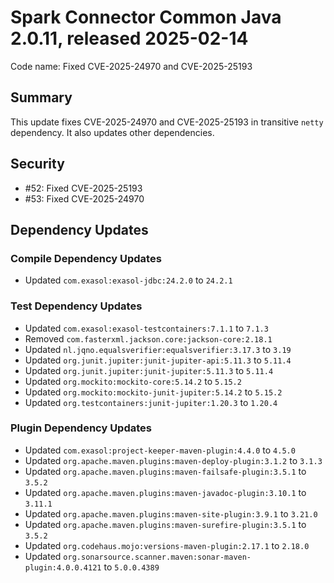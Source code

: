 # Spark Connector Common Java 2.0.11, released 2025-02-14

Code name: Fixed CVE-2025-24970 and CVE-2025-25193

## Summary

This update fixes CVE-2025-24970 and CVE-2025-25193 in transitive `netty` dependency.
It also updates other dependencies.

## Security

* #52: Fixed CVE-2025-25193
* #53: Fixed CVE-2025-24970

## Dependency Updates

### Compile Dependency Updates

* Updated `com.exasol:exasol-jdbc:24.2.0` to `24.2.1`

### Test Dependency Updates

* Updated `com.exasol:exasol-testcontainers:7.1.1` to `7.1.3`
* Removed `com.fasterxml.jackson.core:jackson-core:2.18.1`
* Updated `nl.jqno.equalsverifier:equalsverifier:3.17.3` to `3.19`
* Updated `org.junit.jupiter:junit-jupiter-api:5.11.3` to `5.11.4`
* Updated `org.junit.jupiter:junit-jupiter:5.11.3` to `5.11.4`
* Updated `org.mockito:mockito-core:5.14.2` to `5.15.2`
* Updated `org.mockito:mockito-junit-jupiter:5.14.2` to `5.15.2`
* Updated `org.testcontainers:junit-jupiter:1.20.3` to `1.20.4`

### Plugin Dependency Updates

* Updated `com.exasol:project-keeper-maven-plugin:4.4.0` to `4.5.0`
* Updated `org.apache.maven.plugins:maven-deploy-plugin:3.1.2` to `3.1.3`
* Updated `org.apache.maven.plugins:maven-failsafe-plugin:3.5.1` to `3.5.2`
* Updated `org.apache.maven.plugins:maven-javadoc-plugin:3.10.1` to `3.11.1`
* Updated `org.apache.maven.plugins:maven-site-plugin:3.9.1` to `3.21.0`
* Updated `org.apache.maven.plugins:maven-surefire-plugin:3.5.1` to `3.5.2`
* Updated `org.codehaus.mojo:versions-maven-plugin:2.17.1` to `2.18.0`
* Updated `org.sonarsource.scanner.maven:sonar-maven-plugin:4.0.0.4121` to `5.0.0.4389`
